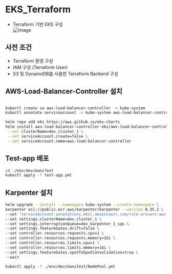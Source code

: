 # EKS_Terraform

- Terraform 기반 EKS 구성  
![image](https://user-images.githubusercontent.com/43159901/224625063-caeda862-c05f-43ca-9afb-7c2722264198.png)

## 사전 조건
- Terraform 환경 구성
- IAM 구성 (Terraform User)
- S3 및 DynamoDB를 사용한 Terraform Backend 구성

## AWS-Load-Balancer-Controller 설치
```bash

kubectl create sa aws-load-balancer-controller -n kube-system
kubectl annotate serviceaccount -n kube-system aws-load-balancer-controller eks.amazonaws.com/role-arn=arn:aws:iam::<ACCOUNT_ID>:role/irsa_aws_load_balancer_controller

helm repo add eks https://aws.github.io/eks-charts
helm install aws-load-balancer-controller eks/aws-load-balancer-controller -n kube-system \
 --set clusterName=dev_cluster_1 \
 --set serviceAccount.create=false \
 --set serviceAccount.name=aws-load-balancer-controller
```

## Test-app 배포
```bash
cd ./env/dev/manifest
kubectl apply -f test-app.yml
```


## Karpenter 설치
```bash
helm upgrade --install --namespace kube-system --create-namespace \
karpenter oci://public.ecr.aws/karpenter/karpenter --version 0.35.2 \
--set "serviceAccount.annotations.eks\.amazonaws\.com/role-arn=arn:aws:iam::<ACCOUNT_ID>:role/irsa_karpenter_controller" \
--set settings.clusterName=dev_cluster_1 \
--set settings.interruptionQueue=dev_karpenter_1_sqs \
--set settings.featureGates.drift=false \
--set controller.resources.requests.cpu=1 \
--set controller.resources.requests.memory=1Gi \
--set controller.resources.limits.cpu=1 \
--set controller.resources.limits.memory=1Gi \
--set settings.featureGates.spotToSpotConsolidation=true \
--wait

kubectl apply -f ./env/dev/manifest/NodePool.yml
```



